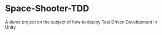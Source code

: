 # Space-Shooter-TDD
A demo project on the subject of how to deploy Test Driven Development in Unity
